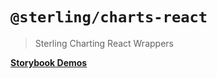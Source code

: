 # `@sterling/charts-react`

> Sterling Charting React Wrappers

**[Storybook Demos](https://pages.github.ibm.com/WatsonSupplyChain/sterling-charts/react)**
